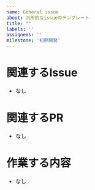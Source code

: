```yaml
---
name: General issue
about: 汎用的なissueのテンプレート
title: ""
labels: ''
assignees: ''
milestone: '初期開発'
---
```


# 関連するIssue

<!-- 
以下のように関連するIssueのリンクを貼る
- #1
-->

- なし

# 関連するPR

<!-- 
以下のように関連するPRのリンクを貼る
- #2
-->

- なし

# 作業する内容

<!-- 
以下のように作業する内容を書く
- [ ] レイアウトを作成する
-->

- なし
